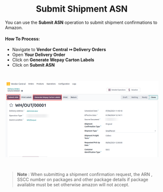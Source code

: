 <h1 align="center"><strong>  Submit Shipment ASN </strong></h1>

You can use the **Submit ASN** operation to submit shipment confirmations to Amazon.


#### How To Process:

* Navigate to **Vendor Central ↣ Delivery Orders**
* Open **Your Delivery Order**
* Click on **Generate Wepay Carton Labels**
* Click on **Submit ASN**

<br/>

<div align="center">

![](./images/VC-18.png)
</div>

<br/>

> **Note** : When submitting a shipment confirmation request, the ARN , SSCC number on packages and other package details if package available must be set otherwise amazon will not accept.

